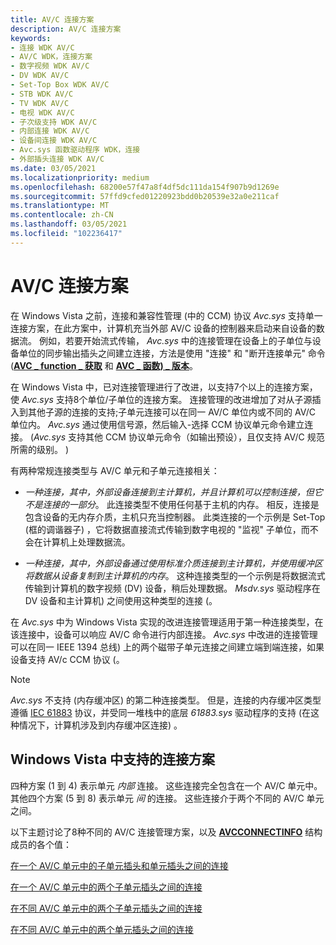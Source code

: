 ```yaml
---
title: AV/C 连接方案
description: AV/C 连接方案
keywords:
- 连接 WDK AV/C
- AV/C WDK，连接方案
- 数字视频 WDK AV/C
- DV WDK AV/C
- Set-Top Box WDK AV/C
- STB WDK AV/C
- TV WDK AV/C
- 电视 WDK AV/C
- 子次级支持 WDK AV/C
- 内部连接 WDK AV/C
- 设备间连接 WDK AV/C
- Avc.sys 函数驱动程序 WDK，连接
- 外部插头连接 WDK AV/C
ms.date: 03/05/2021
ms.localizationpriority: medium
ms.openlocfilehash: 68200e57f47a8f4df5dc111da154f907b9d1269e
ms.sourcegitcommit: 57ffd9cfed01220923bdd0b20539e32a0e211caf
ms.translationtype: MT
ms.contentlocale: zh-CN
ms.lasthandoff: 03/05/2021
ms.locfileid: "102236417"
---
```

# <a name="avc-connection-scenarios"></a>AV/C 连接方案

在 Windows Vista 之前，连接和兼容性管理 (中的 CCM) 协议 *Avc.sys* 支持单一连接方案，在此方案中，计算机充当外部 AV/C 设备的控制器来启动来自设备的数据流。 例如，若要开始流式传输， *Avc.sys* 中的连接管理在设备上的子单位与设备单位的同步输出插头之间建立连接，方法是使用 "连接" 和 "断开连接单元" 命令 ([**AVC \_ function \_ 获取**](./avc-function-acquire.md) 和 [**AVC \_ 函数) \_ 版本**](./avc-function-release.md)。

在 Windows Vista 中，已对连接管理进行了改进，以支持7个以上的连接方案，使 *Avc.sys* 支持8个单位/子单位的连接方案。 连接管理的改进增加了对从子源插入到其他子源的连接的支持;子单元连接可以在同一 AV/C 单位内或不同的 AV/C 单位内。 *Avc.sys* 通过使用信号源，然后输入-选择 CCM 协议单元命令建立连接。  (*Avc.sys* 支持其他 CCM 协议单元命令（如输出预设），且仅支持 AV/C 规范所需的级别。 ) 

有两种常规连接类型与 AV/C 单元和子单元连接相关：

- *一种连接，其中，外部设备连接到主计算机，并且计算机可以控制连接，但它不是连接的一部分*。 此连接类型不使用任何基于主机的内存。 相反，连接是包含设备的无内存介质，主机只充当控制器。 此类连接的一个示例是 Set-Top (框的调谐器子) ，它将数据直接流式传输到数字电视的 "监视" 子单位，而不会在计算机上处理数据流。

- *一种连接，其中，外部设备通过使用标准介质连接到主计算机，并使用缓冲区将数据从设备复制到主计算机的内存*。 这种连接类型的一个示例是将数据流式传输到计算机的数字视频 (DV) 设备，稍后处理数据。 *Msdv.sys* 驱动程序在 DV 设备和主计算机) 之间使用这种类型的连接 (。

在 *Avc.sys* 中为 Windows Vista 实现的改进连接管理适用于第一种连接类型，在该连接中，设备可以响应 AV/C 命令进行内部连接。 *Avc.sys* 中改进的连接管理可以在同一 IEEE 1394 总线) 上的两个磁带子单元连接之间建立端到端连接，如果设备支持 AV/c CCM 协议 (。

> [!NOTE]
> *Avc.sys* 不支持 (内存缓冲区) 的第二种连接类型。 但是，连接的内存缓冲区类型遵循 [IEC 61883](../ieee/iec-61883-client-drivers.md) 协议，并受同一堆栈中的底层 *61883.sys* 驱动程序的支持 (在这种情况下，计算机涉及到内存缓冲区连接) 。

## <a name="supported-connection-scenarios-in-windows-vista"></a>Windows Vista 中支持的连接方案

四种方案 (1 到 4) 表示单元 *内部* 连接。 这些连接完全包含在一个 AV/C 单元中。 其他四个方案 (5 到 8) 表示单元 *间* 的连接。 这些连接介于两个不同的 AV/C 单元之间。

以下主题讨论了8种不同的 AV/C 连接管理方案，以及 [**AVCCONNECTINFO**](/windows-hardware/drivers/ddi/avc/ns-avc-_avcconnectinfo) 结构成员的各个值：

[在一个 AV/C 单元中的子单元插头和单元插头之间的连接](connections-between-subunit-plugs-and-unit-plugs-within-one-av-c-unit.md)

[在一个 AV/C 单元中的两个子单元插头之间的连接](connections-between-two-subunit-plugs-within-one-av-c-unit.md)

[在不同 AV/C 单元中的两个子单元插头之间的连接](connections-between-two-subunit-plugs-in-different-av-c-units.md)

[在不同 AV/C 单元中的两个单元插头之间的连接](connections-between-two-unit-plugs-in-different-av-c-units.md)
